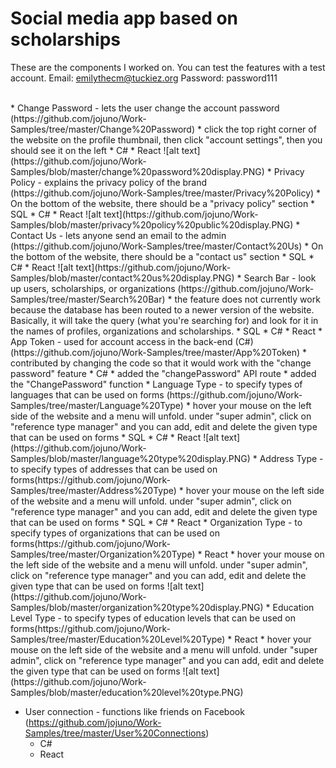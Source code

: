 # Social media app based on scholarships
These are the components I worked on.
You can test the features with a test account.
Email: emilythecm@tuckiez.org
Password: password111

<br>
    * Change Password - lets the user change the account password (https://github.com/jojuno/Work-Samples/tree/master/Change%20Password)
    * click the top right corner of the website on the profile thumbnail, then click "account settings", then you should see it on the left
    * C#
    * React
      ![alt text](https://github.com/jojuno/Work-Samples/blob/master/change%20password%20display.PNG)
* Privacy Policy - explains the privacy policy of the brand (https://github.com/jojuno/Work-Samples/tree/master/Privacy%20Policy)
    * On the bottom of the website, there should be a "privacy policy" section
    * SQL
    * C# 
    * React
      ![alt text](https://github.com/jojuno/Work-Samples/blob/master/privacy%20policy%20public%20display.PNG)
* Contact Us - lets anyone send an email to the admin (https://github.com/jojuno/Work-Samples/tree/master/Contact%20Us)
    * On the bottom of the website, there should be a "contact us" section
    * SQL
    * C# 
    * React
    ![alt text](https://github.com/jojuno/Work-Samples/blob/master/contact%20us%20display.PNG)
* Search Bar - look up users, scholarships, or organizations (https://github.com/jojuno/Work-Samples/tree/master/Search%20Bar)
    * the feature does not currently work because the database has been routed to a newer version of the website. Basically, it will take the query (what you're searching for) and look for it in the names of profiles, organizations and scholarships.
    * SQL
    * C# 
    * React
* App Token - used for account access in the back-end (C#) (https://github.com/jojuno/Work-Samples/tree/master/App%20Token)
    * contributed by changing the code so that it would work with the "change password" feature
    * C# 
         * added the "changePassword" API route
         * added the "ChangePassword" function
* Language Type - to specify types of languages that can be used on forms (https://github.com/jojuno/Work-Samples/tree/master/Language%20Type)
    * hover your mouse on the left side of the website and a menu will unfold. under "super admin", click on "reference type manager" and you can add, edit and delete the given type that can be used on forms
      * SQL
      * C# 
      * React
      ![alt text](https://github.com/jojuno/Work-Samples/blob/master/language%20type%20display.PNG)
* Address Type - to specify types of addresses that can be used on forms(https://github.com/jojuno/Work-Samples/tree/master/Address%20Type)
    * hover your mouse on the left side of the website and a menu will unfold. under "super admin", click on "reference type manager" and you can add, edit and delete the given type that can be used on forms
      * SQL
      * C# 
      * React
* Organization Type - to specify types of organizations that can be used on forms(https://github.com/jojuno/Work-Samples/tree/master/Organization%20Type)
    * React
         * hover your mouse on the left side of the website and a menu will unfold. under "super admin", click on "reference type manager" and you can add, edit and delete the given type that can be used on forms
         ![alt text](https://github.com/jojuno/Work-Samples/blob/master/organization%20type%20display.PNG)
* Education Level Type - to specify types of education levels that can be used on forms(https://github.com/jojuno/Work-Samples/tree/master/Education%20Level%20Type)
    * React
         * hover your mouse on the left side of the website and a menu will unfold. under "super admin", click on "reference type manager" and you can add, edit and delete the given type that can be used on forms
        ![alt text](https://github.com/jojuno/Work-Samples/blob/master/education%20level%20type.PNG)
         
* User connection - functions like friends on Facebook (https://github.com/jojuno/Work-Samples/tree/master/User%20Connections)
    * C#
    * React
         
